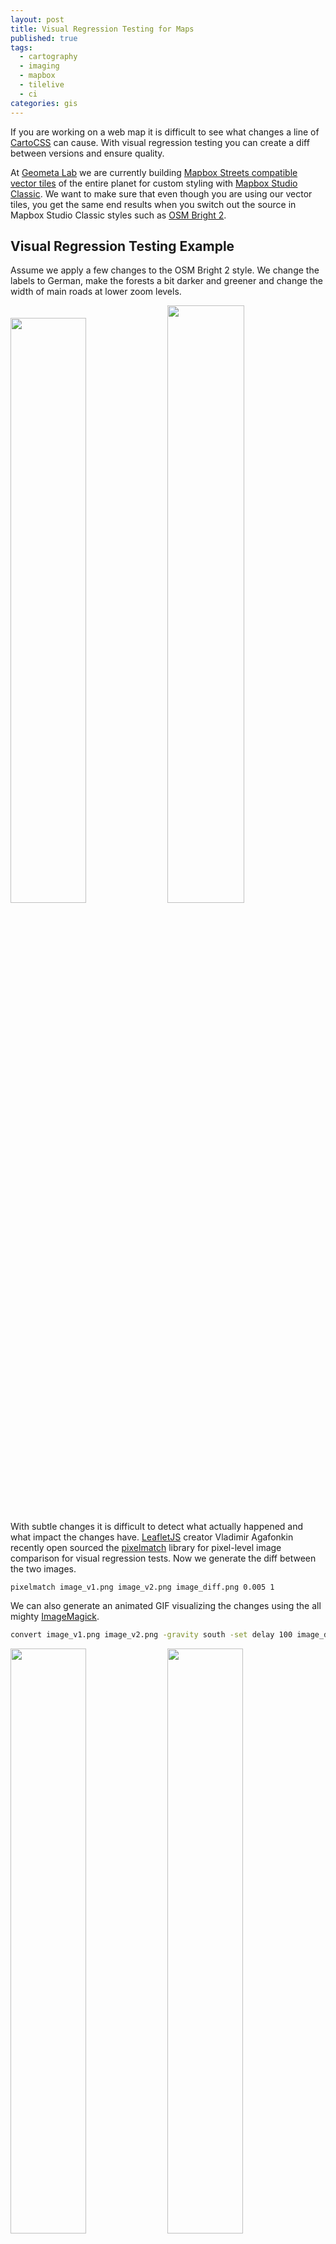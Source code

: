 ```yaml
---
layout: post
title: Visual Regression Testing for Maps
published: true
tags:
  - cartography
  - imaging
  - mapbox
  - tilelive
  - ci
categories: gis
---
```


If you are working on a web map it is difficult to see what changes a
line of [CartoCSS](http://wiki.openstreetmap.org/wiki/CartoCSS) can cause.
With visual regression testing you can create a diff between versions and ensure quality.

At [Geometa Lab](http://www.ifs.hsr.ch/Geometa-Lab.12520.0.html) we are currently building
[Mapbox Streets compatible vector tiles](https://github.com/geometalab/osm2vectortiles/)
of the entire planet for custom styling with [Mapbox Studio Classic](https://www.mapbox.com/mapbox-studio-classic/).
We want to make sure that even though you are using our vector tiles,
you get the same end results when you switch out the source in Mapbox Studio Classic
styles such as [OSM Bright 2](https://github.com/mapbox/mapbox-studio-osm-bright.tm2).

## Visual Regression Testing Example

Assume we apply a few changes to the OSM Bright 2 style.
We change the labels to German, make the forests a bit darker and greener
and change the width of main roads at lower zoom levels.

<img style="width: 49%;" src="/media/osm_bright_original.png">
<img style="width: 49.5%;" src="/media/osm_bright_changed.png">

With subtle changes it is difficult to detect what actually happened and
what impact the changes have.
[LeafletJS](http://leafletjs.com/) creator Vladimir Agafonkin
recently open sourced the [pixelmatch](https://github.com/mapbox/pixelmatch) library for pixel-level image comparison for visual regression tests.
Now we generate the diff between the two images.

```
pixelmatch image_v1.png image_v2.png image_diff.png 0.005 1
```

We can also generate an animated GIF visualizing the changes using
the all mighty [ImageMagick](http://www.imagemagick.org/script/index.php).

```bash
convert image_v1.png image_v2.png -gravity south -set delay 100 image_diff.gif
```

<img style="width: 49%;" src="/media/osm_bright_diff.png">
<img style="width: 49%;" src="/media/osm_bright_animated.gif">

## Diff Raster Map

With tilelive we are now able to generate raster maps so that one can interactively browse
the map diffs as web maps.

### GIF Animation

Browse animated GIFs where the different tiles are the GIF frames.

![OSM Bright GIF visualization](/media/osm_bright_gif_diff.gif)

### Visual Diff

Browse the visual difference between the generated tiles.

We can now detect the change from English labels to German labels where
the names were different and that all wood lands are rendered differently.
Streets appear to stay the same on zoom level 12 except the color
of the main roads (visible as yellow shade).

![OSM Bright visual diff](/media/osm_bright_visual_diff.gif)


## Generate Raster Map

Install the necessary tilelive packages.

```
npm install -g tl tilelive-mapbox tilelive-file tilejson mbtiles
```

Export the Mapbox API access token.

```bash
epxort MAPBOX_ACCESS_TOKEN="pk.eyJ1IjoibW9yZ..."
```

Now copy a section of your existing map `v1` to disk, in my case it is Zurich.

```bash
tl copy -z 6 -Z 14 -b "8.4039 47.3137 8.6531 47.4578" \
mapbox:///morgenkaffee.fab6dc76 file://./tiles_v1
```

You can also copy from a `tilejson` source using [node-tilejson](https://github.com/mapbox/node-tilejson).

After you made the changes to your map copy the changed tiles `v2`.

```bash
tl copy -z 6 -Z 14 -b "8.4039 47.3137 8.6531 47.4578" \
mapbox:///morgenkaffee.9c069ced file://./tiles_v2
```

### Create the Diff

Now we need to compare the changes between all tiles in the `tiles_v1`
folder with the tiles from `tiles_v2`.
We loop through the folder structures of the two folders and execute
the pixelmatch and ImageMagick commands.

Create the bash file `create_diffs.sh` and make it executable.

```bash
#!/bin/bash
set -o errexit
set -o pipefail
set -o nounset

readonly PROGNAME=$(basename $0)
readonly CWD="$( cd "$( dirname "${BASH_SOURCE[0]}" )" && pwd )"

readonly DIFF_DIR="$CWD/diff"
readonly GIF_DIR="$CWD/gif"
readonly THRESHOLD=${THRESHOLD:-0.005}
readonly ANTIALIASING=${ANTIALIASING:-1}

if [ "$#" -ne 2 ]; then
    echo "Usage: $PROGNAME <tile_folder_1> <tile_folder_2>"
    exit 1
fi

readonly DIR_1=$1
readonly DIR_2=$2

function create_diffs() {
    mkdir -p $DIFF_DIR
    mkdir -p $GIF_DIR

    # Metadata is needed to recreate a map out of the diffed tiles
    cp "$DIR_1/metadata.json" "$DIFF_DIR"
    cp "$DIR_1/metadata.json" "$GIF_DIR"

    local z_folder
    for z_folder in $DIR_1/*/; do
        local x_folder
        for x_folder in $z_folder*/; do
            local y_file
            for y_file in $x_folder*.png; do
                echo $y_file

                local y_name=$(basename "$y_file")
                local y_basename=${y_name%.*}
                local z_name=$(basename "$z_folder")
                local x_name=$(basename "$x_folder")

                local src="$y_file"
                local dst="$DIR_2/$z_name/$x_name/$y_name"
                local diff_output="$DIFF_DIR/$z_name/$x_name/$y_name"
                local gif_output="$GIF_DIR/$z_name/$x_name/$y_basename".gif

                mkdir -p "$DIFF_DIR/$z_name/$x_name"
                mkdir -p "$GIF_DIR/$z_name/$x_name"

                pixelmatch "$src" "$dst" "$diff_output" "$THRESHOLD" "$ANTIALIASING"
                convert "$src" "$dst" -gravity south -set delay 100 "$gif_output"

                # Trick mbtiles into using GIFs as PNGs
                mv "$gif_output" "$GIF_DIR/$z_name/$x_name/$y_basename".png
            done
        done
    done
}

create_diffs
```

You can now create diffs between two tile folders.

```bash
./create_diffs.sh tiles_v1 tiles_v2
```

You can fine tune the image comparison threshold and the antialising pixels with env vars.

```bash
THRESHOLD=0.01 ANTIALIASING=2 ./create_diffs.sh tiles_v1 tiles_v2
```

### Copy Raster Tiles

Now we can create a new raster map out of the diff tiles.
Copy the tiles into MBTiles.

```bash
tl copy file://./diff mbtiles://./diffs.mbtiles
```

And for the GIFs as well.

```bash
tl copy file://./gif  mbtiles://./gifs.mbtiles
```

Now you can serve the MBTiles yourself with [tileserver-php](https://github.com/klokantech/tileserver-php/)
or upload it to Mapbox.

## Upload to Mapbox

Upload your raster MBTiles to Mapbox.
You can use the [mapbox-upload](https://github.com/mapbox/mapbox-upload) script
to upload the MBTiles programmatically.
The raster map should now appear in the *data* section and you can browse the diffs.

![Mapbox data view](/media/mapbox_data_view.png)

You can preview the raster MBTiles in your browser and look through all the
changes you made on all zoom levels.

## Conclusion

Ensuring quality of your maps is not that hard and tools like
[tilelive](https://github.com/mapbox/tilelive) make it really easy to extract and compare tiles.
For greater benefit you should include visual regression into your CI workflow.
